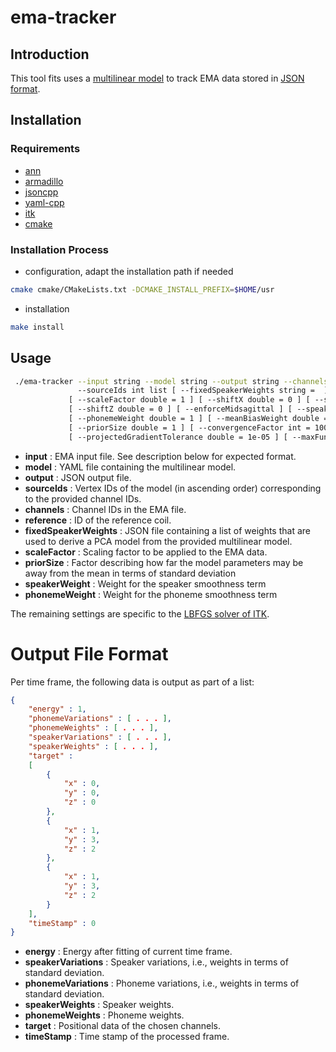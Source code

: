 # ema-tracker

## Introduction

This tool fits uses a [multilinear model][1] to track EMA data stored in [JSON format][2].

## Installation

### Requirements

- [ann](https://www.cs.umd.edu/~mount/ANN)
- [armadillo](http://arma.sourceforge.net)
- [jsoncpp](https://github.com/open-source-parsers/jsoncpp)
- [yaml-cpp](https://github.com/jbeder/yaml-cpp)
- [itk](https://itk.org)
- [cmake](https://cmake.org)

### Installation Process

- configuration, adapt the installation path if needed
```sh
cmake cmake/CMakeLists.txt -DCMAKE_INSTALL_PREFIX=$HOME/usr
```
- installation
```sh
make install
```
## Usage

```sh
 ./ema-tracker --input string --model string --output string --channels string list
               --sourceIds int list [ --fixedSpeakerWeights string =  ] [ --reference string =  ]
             [ --scaleFactor double = 1 ] [ --shiftX double = 0 ] [ --shiftY double = 0 ]
             [ --shiftZ double = 0 ] [ --enforceMidsagittal ] [ --speakerWeight double = 1 ]
             [ --phonemeWeight double = 1 ] [ --meanBiasWeight double = 0 ]
             [ --priorSize double = 1 ] [ --convergenceFactor int = 10000000 ]
             [ --projectedGradientTolerance double = 1e-05 ] [ --maxFunctionEvals int = 1000 ]
```

- **input**    : EMA input file. See description below for expected format.
- **model**    : YAML file containing the multilinear model.
- **output**   : JSON output file.
- **sourceIds** : Vertex IDs of the model (in ascending order) corresponding to the provided channel IDs.
- **channels**  : Channel IDs in the EMA file.
- **reference** : ID of the reference coil.
- **fixedSpeakerWeights** : JSON file containing a list of weights that are used to derive a PCA model from the provided multilinear model.
- **scaleFactor** : Scaling factor to be applied to the EMA data.
- **priorSize** : Factor describing how far the model parameters may be away from the mean in terms of standard deviation
- **speakerWeight** : Weight for the speaker smoothness term
- **phonemeWeight** : Weight for the phoneme smoothness term

The remaining settings are specific to the [LBFGS solver of ITK][3].

# Output File Format

Per time frame, the following data is output as part of a list:

```json
{
	"energy" : 1,
	"phonemeVariations" : [ . . . ],
	"phonemeWeights" : [ . . . ],
	"speakerVariations" : [ . . . ],
	"speakerWeights" : [ . . . ],
	"target" :
	[
		{
			"x" : 0,
			"y" : 0,
			"z" : 0
		},
		{
			"x" : 1,
			"y" : 3,
			"z" : 2
		},
		{
			"x" : 1,
			"y" : 3,
			"z" : 2
		}
	],
	"timeStamp" : 0
}
```

- __energy__ : Energy after fitting of current time frame.
- __speakerVariations__ : Speaker variations, i.e., weights in terms of standard deviation.
- __phonemeVariations__ : Phoneme variations, i.e., weights in terms of standard deviation.
- __speakerWeights__ : Speaker weights.
- __phonemeWeights__ : Phoneme weights.
- __target__ : Positional data of the chosen channels.
- __timeStamp__ : Time stamp of the processed frame.

[1]: ../dataFormats/model.md
[2]: ../dataFormats/emaFormat.md
[3]: https://public.kitware.com/vxl/doc/release/core/vnl/html/classvnl__lbfgsb.html
